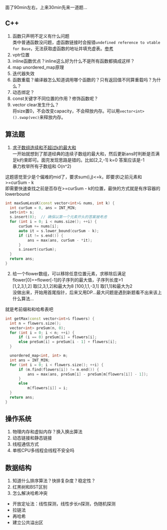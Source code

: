 面了90min左右，上来30min先来一道题...
## C++
 1. 函数只声明不定义有什么问题  
  类中普通函数没问题，虚函数链接时会报错`undefined reference to vtable for Base`，无法获取虚函数的地址并填充虚表。[参考](https://python.iitter.com/other/173960.html)
 3. vptr位置
 4. inline函数优点？inline这么好为什么不是所有函数都搞成这样？
 5. map unordered_map原理
 6. 迭代器失效
 7. 函数重载？编译器怎么知道调用哪个函数的？只有返回值不同算重载吗？为什么？
 8. 动态绑定？
 9. const关键字不同位置的作用？修饰函数呢？
 10. vector clear发生什么？  
   将size置0，不会改变capacity，不会释放内存。可以用`vector<int>().swap(vec)`来释放内存。


## 算法题
 1. [求子数组连续和不超过k的最大和](https://blog.csdn.net/u010900754/article/details/60457594)  
  一开始就想到了那道经典的连续子数组的最大和，然后更新ans时判断是否满足k约束即可。面完发现思路是错的。比如[2,2,-1] k=0 答案应该是-1  
  暴力枚举所有子数组和 O(n^2)  
  
  这题感觉至少是个偏难的mid了，要求sum(i,j)<=k，即要求i之前元素和>=curSum - k  
  即需要快速查找之前是否存在>=curSum - k的位置，最快的方式就是有序容器的lowerbound
  ```cpp
  int maxSumLessK(const vector<int>& nums, int k) {
    int curSum = 0, ans = INT_MIN;
    set<int> s;
    s.insert(0);  // 确保以第一个元素开头的答案被考虑
    for (int i = 0; i < nums.size(); ++i) {
        curSum += nums[i];
        auto it = s.lower_bound(curSum - k);
        if (it != s.end()) {
            ans = max(ans, curSum - *it);
        }
        s.insert(curSum);
    }
    return ans;
  }
  ```
 2. 给一个flower数组，可以移除任意位置元素，求移除后满足flower[0]==flower[-1]的子序列的最大值，子序列长度>1  
  [1,2,3,1,2] 取[2,3,1,2]和最大为8 [100,1,1,-3,1] 取[1,1]和最大为2  
  没做出来，开始用首尾指针，后来又用DP...最大问题是遇到新题看不出来该上什么算法...
  
  就是考前缀和和哈希表吧
  ```cpp
  int getMax(const vector<int>& flowers) {
    int n = flowers.size();
    vector<int> preSum(n, 0);
    for (int i = 0; i < n; ++i) {
        if (i == 0) preSum[i] = flowers[i];
        else preSum[i] = preSum[i - 1] + flowers[i];
    }

    unordered_map<int, int> m;
    int ans = INT_MIN;
    for (int i = 0; i < flowers.size(); ++i) {
        if (m.find(flowers[i]) != m.end()) {
            ans = max(ans, preSum[i] - preSum[m[flowers[i]] - 1]);
        }
        else
            m[flowers[i]] = i;
    }
    return ans;
  }
  ```

## 操作系统
 1. 物理内存和虚拟内存？换入换出算法
 2. 动态链接和静态链接
 3. 线程通信方式
 4. 单核CPU多线程会线程不安全吗

## 数据结构
 1. 知道什么排序算法？快排复杂度？稳定性？
 2. 红黑树和BST区别
 3. 怎么解决哈希冲突
  - 开放定址法：线性探测，线性步长n探测，伪随机探测
  - 拉链法
  - 再哈希
  - 建立公共溢出区
